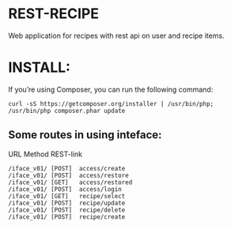 # REST-RECIPE

Web application for recipes with rest api on user and recipe items.

# INSTALL:
If you’re using Composer, you can run the following command:
```
curl -sS https://getcomposer.org/installer | /usr/bin/php;
/usr/bin/php composer.phar update
```

## Some routes in using inteface:
URL         Method  REST-link
```
/iface_v01/	[POST]	access/create
/iface_v01/	[POST]	access/restore
/iface_v01/	[GET]	access/restored
/iface_v01/	[POST]	access/login
/iface_v01/	[GET]	recipe/select
/iface_v01/	[POST]	recipe/update
/iface_v01/	[POST]	recipe/delete
/iface_v01/	[POST]	recipe/create
```
